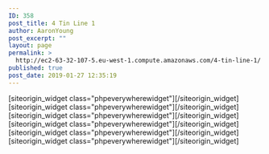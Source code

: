```yaml
---
ID: 358
post_title: 4 Tin Line 1
author: AaronYoung
post_excerpt: ""
layout: page
permalink: >
  http://ec2-63-32-107-5.eu-west-1.compute.amazonaws.com/4-tin-line-1/
published: true
post_date: 2019-01-27 12:35:19
---
```

<div id="pl-358"  class="panel-layout" ><div id="pg-358-0"  class="panel-grid panel-no-style"  data-style="{&quot;background_image_attachment&quot;:false,&quot;background_display&quot;:&quot;tile&quot;,&quot;cell_alignment&quot;:&quot;flex-start&quot;}"  data-ratio="1"  data-ratio-direction="right" ><div id="pgc-358-0-0"  class="panel-grid-cell"  data-weight="1" ><div id="panel-358-0-0-0" class="so-panel widget widget_phpeverywherewidget phpeverywherewidget panel-first-child panel-last-child" data-index="0" data-style="{&quot;padding&quot;:&quot;0% 10% 0% 10%&quot;,&quot;mobile_padding&quot;:&quot;0px 10px 0px 10px&quot;,&quot;background_image_attachment&quot;:false,&quot;background_display&quot;:&quot;tile&quot;,&quot;animation_once&quot;:&quot;&quot;}" ><div class="panel-widget-style panel-widget-style-for-358-0-0-0" >[siteorigin_widget class="phpeverywherewidget"]<input type="hidden" value="{&quot;instance&quot;:{&quot;title&quot;:&quot;&quot;,&quot;content&quot;:&quot;&lt;link rel=\&quot;stylesheet\&quot; href=\&quot;..\/Combo-Select_Supported_Files\/combo.select.css\&quot;&gt;\n&lt;script src=\&quot;..\/Combo-Select_Supported_Files\/jquery.min.js\&quot;&gt;&lt;\/script&gt;\n&lt;script src=\&quot;..\/Combo-Select_Supported_Files\/jquery.combo.select.js\&quot;&gt;&lt;\/script&gt;\n\n\n&lt;?php\n$productvar = wc_get_product(773);\n$productPack = wc_get_product(1217);\n$productCollectionFee = wc_get_product(1225);\n\n\nif(isset($_POST[&#039;numberPackageContainer&#039;]) &amp;&amp; isset($_POST[&#039;productDetailsContainer&#039;])) {\n     $numberPackage = $_POST[&#039;numberPackageContainer&#039;];\n     $numberPacking = $_POST[&#039;numberPackingContainer&#039;];\n     $productDetails = $_POST[&#039;productDetailsContainer&#039;];\n     $collectionFeeFlag = $_POST[&#039;collectionFeeContainer&#039;];\n\/\/echo $numberPackage;\n\/\/echo $productDetails;\n\n$attArr[&#039;numberPackage&#039;] = $numberPackage;\n$attArr[&#039;productDetails&#039;] = $productDetails;\n\nglobal $woocommerce;\n$woocommerce-&gt;cart-&gt;add_to_cart($productvar-&gt;get_parent_id(), $numberPackage, 773, $attArr, $attArr);\n$woocommerce-&gt;cart-&gt;add_to_cart($productPack-&gt;get_parent_id(), $numberPacking, 1217, $attArr, $attArr);\n$woocommerce-&gt;cart-&gt;add_to_cart($productCollectionFee-&gt;get_parent_id(), $collectionFeeFlag, 1225, $attArr, $attArr);\n\n\nunset($_POST);\nheader(\&quot;Location: #\&quot;);\n}\n\n?&gt;\n\n\n&lt;script&gt;\n\/\/submit details and add to the cart.\nfunction addToCartSubmit()\n{\n\nvar productDetails=&#039;&#039;;\n \n\t$(&#039;.pck-product, .selectNumber&#039;).each(function(){\n \n    \tproductDetails=productDetails+ $(this).find(\&quot;option:selected\&quot;).text() +&#039;, &#039;;\n \n\t});\n\n\/\/alert(productDetails);\n\nvar fourTinform = document.getElementById(\&quot;fourTinform\&quot;);\nvar numberPackage = document.getElementById(\&quot;numberPackage\&quot;);\nvar numberPacking = document.getElementById(\&quot;numberPacking\&quot;);\n\nvar numberPackageContainer = document.getElementById(\&quot;numberPackageContainer\&quot;);\nvar productDetailsContainer = document.getElementById(\&quot;productDetailsContainer\&quot;);\nvar numberPackingContainer = document.getElementById(\&quot;numberPackingContainer\&quot;);\n\nvar collectionFeeContainer = document.getElementById(\&quot;collectionFeeContainer\&quot;);\nvar dpdChecker = document.getElementById(\&quot;dpdChecker\&quot;);\n\nif(dpdChecker.checked &amp;&amp; numberPackage.value&lt;2){\n    collectionFeeContainer.value = 1;\n}else{\n    collectionFeeContainer.value = 0;\n}\n\n\n\n\n \/\/create nodes for sending data\n    var span1=document.createElement(\&quot;span\&quot;);\n    var span2=document.createElement(\&quot;span\&quot;);\n    \/\/\u4e3a\u5143\u7d20\u7684\u5c5e\u6027\u8d4b\u503c\n    span1.setAttribute(\&quot;name\&quot;,\&quot;numberPackage\&quot;);\n    span1.setAttribute(\&quot;value\&quot;,numberPackage.value);\n\n    span2.setAttribute(\&quot;name\&quot;,\&quot;productDetails\&quot;);\n    span2.setAttribute(\&quot;value\&quot;,productDetails);\n\n    fourTinform.appendChild(span1);\n    fourTinform.appendChild(span2);\n\nnumberPackageContainer.value=numberPackage.value;\nproductDetailsContainer.value=productDetails;\nnumberPackingContainer.value = numberPacking.value;\n\nfourTinform.submit();\n\n\/\/var currentURL = window.location;  \n\/\/window.location = currentURL;\n}\n\n\nvar idNumber = 0;\n\n\nfunction getMilkSelect()\n{\nidNumber = idNumber + 1; \n\nvar milkSelect = &#039;&lt;select id = \&quot;productSelect&#039;+idNumber+&#039;\&quot;class=\&quot;pck-product\&quot; tabindex=\&quot;-1\&quot;  onchange=\&quot;setNumberSelect(&#039;+idNumber+&#039;)\&quot; style=\&quot;width:150 px;\&quot;&gt;&lt;option value=\&quot;none\&quot;&gt;\u76f4\u63a5\u8f93\u5165\u6216\u5173\u952e\u5b57\u67e5\u8be2&lt;\/option&gt;&lt;option value=\&quot;A1\&quot; data-max-qty=\&quot;4\&quot; data-product-price=\&quot;8300\&quot;&gt;[A1] \u82f1\u56fd\u7231\u4ed6\u7f8e1\u6bb5\u5976\u7c89800\u514b Aptamil 1 First Infant Milk From Birth&lt;\/option&gt;&lt;option value=\&quot;A2\&quot; data-max-qty=\&quot;4\&quot; data-product-price=\&quot;8300\&quot;&gt;[A2] \u82f1\u56fd\u7231\u4ed6\u7f8e2\u6bb5\u5976\u7c89800\u514b Aptamil 2 Follow On Milk From 6-12 Months&lt;\/option&gt;&lt;option value=\&quot;A3\&quot; data-max-qty=\&quot;4\&quot; data-product-price=\&quot;8300\&quot;&gt;[A3] \u82f1\u56fd\u7231\u4ed6\u7f8e3\u6bb5\u5976\u7c89800\u514b Aptamil 3 Growing Up Milk 1-2 Years&lt;\/option&gt;&lt;option value=\&quot;A4\&quot; data-max-qty=\&quot;4\&quot; data-product-price=\&quot;8300\&quot;&gt;[A4] \u82f1\u56fd\u7231\u4ed6\u7f8e4\u6bb5\u5976\u7c89800\u514b Aptamil 4 Growing Up Milk 2-3 Years&lt;\/option&gt;&lt;option value=\&quot;AA\&quot; data-max-qty=\&quot;4\&quot; data-product-price=\&quot;8300\&quot;&gt;[AA] \u82f1\u56fd\u7231\u4ed6\u7f8e\u9632\u5455\u5410\u914d\u65b9\u5976\u7c89800\u514b Aptamil Anti-Reflux Milk Powder&lt;\/option&gt;&lt;option value=\&quot;AC\&quot; data-max-qty=\&quot;4\&quot; data-product-price=\&quot;8300\&quot;&gt;[AC] \u82f1\u56fd\u7231\u4ed6\u7f8e\u80a0\u80c3\u8212\u9002\u5976\u7c89800\u514b Aptamil Comfort Comfort Milk From Birth&lt;\/option&gt;&lt;option value=\&quot;AH\&quot; data-max-qty=\&quot;4\&quot; data-product-price=\&quot;8300\&quot;&gt;[AH] \u82f1\u56fd\u7231\u4ed6\u7f8e\u5927\u98df\u91cf\u5b9d\u5b9d\u5976\u7c89800\u514b Aptamil Hungry Milk From Birth&lt;\/option&gt;&lt;option value=\&quot;AL\&quot; data-max-qty=\&quot;8\&quot; data-product-price=\&quot;4100\&quot;&gt;[AL] \u82f1\u56fd\u7231\u4ed6\u7f8e\u65e0\u4e73\u7cd6\u914d\u65b9\u5976\u7c89400\u514b Aptamil Lactose Free Milk Powder&lt;\/option&gt;&lt;option value=\&quot;AP1\&quot; data-max-qty=\&quot;4\&quot; data-product-price=\&quot;8300\&quot;&gt;[AP1] \u82f1\u56fd\u7231\u4ed6\u7f8e\u767d\u91d11\u6bb5\u5976\u7c89800\u514b Aptamil Profutura 1 First Infant Milk From Birth&lt;\/option&gt;&lt;option value=\&quot;AP2\&quot; data-max-qty=\&quot;4\&quot; data-product-price=\&quot;8300\&quot;&gt;[AP2] \u82f1\u56fd\u7231\u4ed6\u7f8e\u767d\u91d12\u6bb5\u5976\u7c89800\u514b Aptamil Profutura 2 Follow On Milk Powder&lt;\/option&gt;&lt;option value=\&quot;AP3\&quot; data-max-qty=\&quot;4\&quot; data-product-price=\&quot;8300\&quot;&gt;[AP3] \u82f1\u56fd\u7231\u4ed6\u7f8e\u767d\u91d13\u6bb5\u5976\u7c89800\u514b Aptamil Profutura 3 Growing Up Milk Powder&lt;\/option&gt;&lt;option value=\&quot;APE1\&quot; data-max-qty=\&quot;4\&quot; data-product-price=\&quot;8300\&quot;&gt;[APE1] \u82f1\u56fd\u7231\u4ed6\u7f8e\u6df1\u5ea6\u6c34\u89e31\u6bb5\u5976\u7c89800\u514b Aptamil Pepti 1 Milk From Birth&lt;\/option&gt;&lt;option value=\&quot;APE2\&quot; data-max-qty=\&quot;4\&quot; data-product-price=\&quot;8300\&quot;&gt;[APE2] \u82f1\u56fd\u7231\u4ed6\u7f8e\u6df1\u5ea6\u6c34\u89e32\u6bb5\u5976\u7c89800\u514b Aptamil Pepti 2 Milk From 6 Months&lt;\/option&gt;&lt;option value=\&quot;C1\&quot; data-max-qty=\&quot;4\&quot; data-product-price=\&quot;8300\&quot;&gt;[C1] \u82f1\u56fd\u725b\u680f1\u6bb5\u5976\u7c89800\u514b Cow And Gate 1 First Milk From Birth&lt;\/option&gt;&lt;option value=\&quot;C2\&quot; data-max-qty=\&quot;4\&quot; data-product-price=\&quot;8300\&quot;&gt;[C2] \u82f1\u56fd\u725b\u680f2\u6bb5\u5976\u7c89800\u514b Cow And Gate 2 Follow On Milk From 6-12 Months&lt;\/option&gt;&lt;option value=\&quot;C3\&quot; data-max-qty=\&quot;4\&quot; data-product-price=\&quot;8300\&quot;&gt;[C3] \u82f1\u56fd\u725b\u680f3\u6bb5\u5976\u7c89800\u514b Cow And Gate 3 Growing Up Milk From 1-2 Years&lt;\/option&gt;&lt;option value=\&quot;C4\&quot; data-max-qty=\&quot;4\&quot; data-product-price=\&quot;8300\&quot;&gt;[C4] \u82f1\u56fd\u725b\u680f4\u6bb5\u5976\u7c89800\u514b Cow And Gate 4 Growing Up Milk From 2-3 Years&lt;\/option&gt;&lt;option value=\&quot;CA\&quot; data-max-qty=\&quot;4\&quot; data-product-price=\&quot;8300\&quot;&gt;[CA] \u82f1\u56fd\u725b\u680f\u9632\u5455\u5410\u914d\u65b9\u5976\u7c89800\u514b Cow And Gate Anti-Reflux Milk Powder&lt;\/option&gt;&lt;option value=\&quot;CC\&quot; data-max-qty=\&quot;4\&quot; data-product-price=\&quot;8300\&quot;&gt;[CC] \u82f1\u56fd\u725b\u680f\u80a0\u80c3\u8212\u9002\u5976\u7c89800\u514b Cow And Gate Comfort Milk From Birth to 1 Year&lt;\/option&gt;&lt;option value=\&quot;CH\&quot; data-max-qty=\&quot;4\&quot; data-product-price=\&quot;8300\&quot;&gt;[CH] \u82f1\u56fd\u725b\u680f\u5927\u98df\u91cf\u5b9d\u5b9d\u5976\u7c89800\u514b Cow And Gate Infant Milk for Hungries Baby From Birth&lt;\/option&gt;&lt;option value=\&quot;CN2\&quot; data-max-qty=\&quot;4\&quot; data-product-price=\&quot;8300\&quot;&gt;[CN2] \u82f1\u56fd\u725b\u680f\u65e9\u4ea7\u513f\u914d\u65b9\u5976\u7c89800\u514b Cow And Gate Nutriprem 2 Post Discharge Formula&lt;\/option&gt;&lt;option value=\&quot;H1\&quot; data-max-qty=\&quot;4\&quot; data-product-price=\&quot;8300\&quot;&gt;[H1] \u82f1\u56fd\u559c\u5b9d1\u6bb5\u5976\u7c89800\u514b Hipp 1 First Milk Powder&lt;\/option&gt;&lt;option value=\&quot;H2\&quot; data-max-qty=\&quot;4\&quot; data-product-price=\&quot;8300\&quot;&gt;[H2] \u82f1\u56fd\u559c\u5b9d2\u6bb5\u5976\u7c89800\u514b Hipp 2 Follow On Milk Powder&lt;\/option&gt;&lt;option value=\&quot;H3\&quot; data-max-qty=\&quot;5\&quot; data-product-price=\&quot;5500\&quot;&gt;[H3] \u82f1\u56fd\u559c\u5b9d3\u6bb5\u5976\u7c89600\u514b Hipp 3 Growing Up Milk Powder 1-2 Years&lt;\/option&gt;&lt;option value=\&quot;H4\&quot; data-max-qty=\&quot;5\&quot; data-product-price=\&quot;5500\&quot;&gt;[H4] \u82f1\u56fd\u559c\u5b9d4\u6bb5\u5976\u7c89600\u514b Hipp 4 Growing Up Milk Powder 2+ Years&lt;\/option&gt;&lt;option value=\&quot;KB1\&quot; data-max-qty=\&quot;4\&quot; data-product-price=\&quot;8300\&quot;&gt;[KB1] \u82f1\u56fdKabrita\u4f73\u8d1d\u827e\u7279\u5a74\u513f\u7f8a\u5976\u7c891\u6bb5800\u514b Kabrita 1 Infant Milk 800g&lt;\/option&gt;&lt;option value=\&quot;KB2\&quot; data-max-qty=\&quot;4\&quot; data-product-price=\&quot;8300\&quot;&gt;[KB2] \u82f1\u56fdKabrita\u4f73\u8d1d\u827e\u7279\u5a74\u513f\u7f8a\u5976\u7c892\u6bb5800\u514b Kabrita 2 Follow On Milk 800g&lt;\/option&gt;&lt;option value=\&quot;KB3\&quot; data-max-qty=\&quot;4\&quot; data-product-price=\&quot;8300\&quot;&gt;[KB3] \u82f1\u56fdKabrita\u4f73\u8d1d\u827e\u7279\u5a74\u513f\u7f8a\u5976\u7c893\u6bb5800\u514b Kabrita 3 Toddler Milk 800g&lt;\/option&gt;&lt;option value=\&quot;KD1\&quot; data-max-qty=\&quot;4\&quot; data-product-price=\&quot;8300\&quot;&gt;[KD1] \u82f1\u56fdKendamil\u5eb7\u591a\u871c\u513f\u5a74\u513f\u5976\u7c891\u6bb5900\u514b Kendamil 1 First Infant Milk 900g&lt;\/option&gt;&lt;option value=\&quot;KD2\&quot; data-max-qty=\&quot;4\&quot; data-product-price=\&quot;8300\&quot;&gt;[KD2] \u82f1\u56fdKendamil\u5eb7\u591a\u871c\u513f\u5a74\u513f\u5976\u7c892\u6bb5900\u514b Kendamil 2 Follow On Milk 900g&lt;\/option&gt;&lt;option value=\&quot;KD3\&quot; data-max-qty=\&quot;4\&quot; data-product-price=\&quot;8300\&quot;&gt;[KD3] \u82f1\u56fdKendamil\u5eb7\u591a\u871c\u513f\u5a74\u513f\u5976\u7c893\u6bb5900\u514b Kendamil 3 Toddler Milk 900g&lt;\/option&gt;&lt;option value=\&quot;MV278\&quot; data-max-qty=\&quot;8\&quot; data-product-price=\&quot;4100\&quot;&gt;[MV278] \u82f1\u56fdMarvel\u8131\u8102\u5976\u7c89278\u514b Marvel Dried Skimmed Milk Powder 278g&lt;\/option&gt;&lt;option value=\&quot;MV340\&quot; data-max-qty=\&quot;8\&quot; data-product-price=\&quot;4100\&quot;&gt;[MV340] \u82f1\u56fdMarvel\u8131\u8102\u5976\u7c89340\u514b Marvel Dried Skimmed Milk Powder 340g&lt;\/option&gt;&lt;option value=\&quot;NC1\&quot; data-max-qty=\&quot;4\&quot; data-product-price=\&quot;8300\&quot;&gt;[NC1] \u82f1\u56fdNannyCare1\u6bb5\u7f8a\u5976\u7c89900\u514b NannyCare 1 First infant Milk Powder&lt;\/option&gt;&lt;option value=\&quot;NC2\&quot; data-max-qty=\&quot;4\&quot; data-product-price=\&quot;8300\&quot;&gt;[NC2] \u82f1\u56fdNannyCare2\u6bb5\u7f8a\u5976\u7c89900\u514b NannyCare 2 Follow On Milk Powder&lt;\/option&gt;&lt;option value=\&quot;NC3\&quot; data-max-qty=\&quot;4\&quot; data-product-price=\&quot;8300\&quot;&gt;[NC3] \u82f1\u56fdNannyCare3\u6bb5\u7f8a\u5976\u7c89900\u514b NannyCare 3 Growing Up Milk Powder&lt;\/option&gt;&lt;option value=\&quot;NIDO\&quot; data-max-qty=\&quot;4\&quot; data-product-price=\&quot;8300\&quot;&gt;[NIDO] \u82f1\u56fd\u96c0\u5de2Nido\u5168\u8102\u5976\u7c89900\u514b Nestle Nido Instant Full Cream Milk Powder 900g&lt;\/option&gt;&lt;option value=\&quot;NIDO400\&quot; data-max-qty=\&quot;8\&quot; data-product-price=\&quot;4100\&quot;&gt;[NIDO400] \u82f1\u56fd\u96c0\u5de2Nido\u5168\u8102\u5976\u7c89400\u514b Nestle Nido Instant Full Cream Milk Powder 400g&lt;\/option&gt;&lt;option value=\&quot;PS\&quot; data-max-qty=\&quot;8\&quot; data-product-price=\&quot;4100\&quot;&gt;[PS] \u82f1\u56fd\u96c5\u57f9\u5c0f\u5b89\u7d20400\u514b Abbott PaediaSure Shake 400g&lt;\/option&gt;&lt;option value=\&quot;S1\&quot; data-max-qty=\&quot;4\&quot; data-product-price=\&quot;8300\&quot;&gt;[S1] \u82f1\u56fd\u60e0\u6c0f1\u6bb5\u5976\u7c89800\u514b SMA Pro First Infantmilk From Birth&lt;\/option&gt;&lt;option value=\&quot;S2\&quot; data-max-qty=\&quot;4\&quot; data-product-price=\&quot;8300\&quot;&gt;[S2] \u82f1\u56fd\u60e0\u6c0f2\u6bb5\u5976\u7c89800\u514b SMA Pro Follow-On Milk 2 6+ Months&lt;\/option&gt;&lt;option value=\&quot;S3\&quot; data-max-qty=\&quot;4\&quot; data-product-price=\&quot;8300\&quot;&gt;[S3] \u82f1\u56fd\u60e0\u6c0f3\u6bb5\u5976\u7c89800\u514b SMA Pro Toddler Milk 1-3 Years&lt;\/option&gt;&lt;option value=\&quot;SC\&quot; data-max-qty=\&quot;4\&quot; data-product-price=\&quot;8300\&quot;&gt;[SC] \u82f1\u56fd\u60e0\u6c0f\u8212\u9002\u578b\u5976\u7c89800\u514b SMA Comfort Infant Milk from Birth&lt;\/option&gt;&lt;option value=\&quot;SL1\&quot; data-max-qty=\&quot;4\&quot; data-product-price=\&quot;8300\&quot;&gt;[SL1] \u82f1\u56fd\u96c5\u57f91\u6bb5\u5976\u7c89850\u514b Abbott Similac 1 First Infant MIlk&lt;\/option&gt;&lt;option value=\&quot;SL2\&quot; data-max-qty=\&quot;4\&quot; data-product-price=\&quot;8300\&quot;&gt;[SL2] \u82f1\u56fd\u96c5\u57f92\u6bb5\u5976\u7c89850\u514b Abbott Similac 2 Follow On MIlk&lt;\/option&gt;&lt;option value=\&quot;SL3\&quot; data-max-qty=\&quot;4\&quot; data-product-price=\&quot;8300\&quot;&gt;[SL3] \u82f1\u56fd\u96c5\u57f93\u6bb5\u5976\u7c89850\u514b Abbott Similac 3 Growing Up MIlk&lt;\/option&gt;&lt;option value=\&quot;TS340\&quot; data-max-qty=\&quot;8\&quot; data-product-price=\&quot;4100\&quot;&gt;[TS340] \u82f1\u56fdTesco\u8131\u8102\u5976\u7c89340\u514b Tesco Instant Dried Skimmed Milk 340G&lt;\/option&gt;&lt;\/select&gt;&#039;;\n\n\n\nreturn milkSelect;\n}\n\nfunction setNumberSelect(idNumber){\nvar selectedNumberID = \&quot;selectNumber\&quot; + idNumber;\nvar selectedNumber = document.getElementById(selectedNumberID);\n\nvar productId = \&quot;productSelect\&quot;+idNumber;\nvar productSelectedValue=$(\&quot;#\&quot;+productId).find(\&quot;option:selected\&quot;).val(); \n\nvar maxQty=$(\&quot;#\&quot;+productId).find(\&quot;option:selected\&quot;).attr(&#039;data-max-qty&#039;); \n\nif(productSelectedValue != \&quot;none\&quot;){\n\n var option = document.createElement(\&quot;option\&quot;);\noption.value = &#039;&#039;;\noption.text = &#039;&#039;;\nselectedNumber.append(option);\n\n                    for (var i = 1; i &lt;= Number(maxQty); i++) {\n                        var option = document.createElement(\&quot;option\&quot;);\n                        option.value = i;\n                        option.text = i;\n                        \/\/ option.selected = i == maxQty ? true : false;\n                        selectedNumber.append(option);\n                    }\n\n\n}else{\nselectedNumber.options.length=0; \n}\n\ngetSelect();\n\n}\n\n\nfunction getSelect(){\n    \/\/\u8c03\u7528\u65b9\u5f0f\n    $().setSelect();\n};\n\n$(function() {\n\n   $.fn.setSelect=function(){\n         $(&#039;select&#039;).comboSelect();\n    }\n});\n\n\n&lt;\/script&gt;  \n\n\n\n&lt;form id = \&quot;fourTinform\&quot; name = \&quot;fourTinform ?rand=&lt;?php $someRandomVariable?&gt;\&quot; method=\&quot;post\&quot; action=\&quot;&lt;?php the_permalink(); ?&gt;\&quot; class=\&quot;\&quot; style=\&quot;width: 90%; max-width: 1000px; margin: 0 auto;\&quot;&gt;\n&lt;input type=\&quot;hidden\&quot;  name=\&quot;numberPackageContainer\&quot; id=\&quot;numberPackageContainer\&quot;&gt;\n&lt;input type=\&quot;hidden\&quot;  name=\&quot;productDetailsContainer\&quot; id=\&quot;productDetailsContainer\&quot;&gt;\n&lt;input type=\&quot;hidden\&quot;  name=\&quot;numberPackingContainer\&quot; id=\&quot;numberPackingContainer\&quot;&gt;\n&lt;input type=\&quot;hidden\&quot;  name=\&quot;collectionFeeContainer\&quot; id=\&quot;collectionFeeContainer\&quot;&gt;\n&lt;\/form&gt;\n\n&lt;table style=\&quot;margin:0 auto; text-align:center;\&quot;&gt;\n \n&lt;tr&gt;\n    &lt;td style=\&quot;width:50%;\&quot;&gt;\n&lt;?php echo $productvar-&gt;get_image(); ?&gt;\n\n    &lt;\/td&gt;\n\n    &lt;td style=\&quot;width:50%;\&quot;&gt;\n&lt;h2&gt;4\u7f50\u5976\u7c89\u5305\u7a0e\u4f18\u5148\u7ebf&lt;\/h2&gt;\n    &lt;\/td&gt;\n  &lt;\/tr&gt;\n\n&lt;\/table&gt;\n\n\n&lt;div style=\&quot;margin:0 auto; text-align:center;\&quot;&gt;\n&lt;table style=\&quot;margin:0 auto; text-align:center;\&quot;&gt;\n \n&lt;tr style=\&quot;border-bottom:0px;\&quot;&gt;\n    &lt;td  style=\&quot;width:50%;\&quot; colspan= 2&gt;&lt;h4&gt;\u5305\u88f9\u8fd0\u8d39: \u20ac &lt;del&gt;&lt;?php  echo $productvar-&gt;get_regular_price();?&gt;&lt;\/del&gt; &lt;?php echo $productvar-&gt;get_sale_price(); ?&gt;&lt;\/h4&gt;&lt;\/td&gt;\n    &lt;td  style=\&quot;width:50%;\&quot; colspan=2&gt;\n\u76f8\u540c\u5305\u88f9:\n&lt;input id=\&quot;numberPackage\&quot; class=\&quot;alike-num\&quot; type=\&quot;number\&quot; min=\&quot;1\&quot; style=\&quot;height: 40px; width: 50px; margin: 0px 10px; padding-left: 10px; border-radius:3px; border-width: 1px; border-color:rgb(166, 166, 166); border-left-color:rgb(166, 166, 166); border-top-color:rgb(166, 166, 166); \&quot;&gt; \u4ef6\n\n    &lt;\/td&gt;\n  &lt;\/tr&gt;\n\n&lt;tr style=\&quot;border-bottom:0px;\&quot;&gt;\n    &lt;td  style=\&quot;width:50%;\&quot; colspan=2&gt;&lt;h4&gt;\u4ee3\u6253\u5305\u8d39: \u20ac &lt;del&gt;&lt;?php  echo $productPack-&gt;get_regular_price();?&gt;&lt;\/del&gt; &lt;?php echo $productPack-&gt;get_sale_price(); ?&gt;&lt;\/h4&gt;&lt;\/td&gt;\n    &lt;td  style=\&quot;width:50%;\&quot; colspan=2&gt;\n\u4ee3\u6253\u5305\u6570\u91cf:\n&lt;input id=\&quot;numberPacking\&quot; class=\&quot;alike-num\&quot; type=\&quot;number\&quot; min=\&quot;1\&quot; style=\&quot;height: 40px; width: 50px; margin: 0px 10px; padding-left: 10px; border-radius:3px; border-width: 1px; border-color:rgb(166, 166, 166); border-left-color:rgb(166, 166, 166); border-top-color:rgb(166, 166, 166); \&quot;&gt; \u4ef6\n    &lt;\/td&gt;\n  &lt;\/tr&gt;\n\n&lt;!--\n&lt;tr style=\&quot;border-bottom:0px;\&quot;&gt;\n    &lt;td  style=\&quot;width:50%;\&quot; colspan=2&gt;\n\u6536\u4ef6\u4eba\u59d3\u540d: &lt;input  id =\&quot;recipientName\&quot; autocomplete=\&quot;off\&quot; type=\&quot;text\&quot; style=\&quot;width: 200px; margin: 0 auto; border: rgb(166, 166, 166) 1px solid; border-radius: 6px; height: 40px; padding: 7px; display: inline-block;\&quot; class=\&quot;\&quot; placeholder=\&quot;\u6536\u4ef6\u4eba\u59d3\u540d\&quot;&gt;\n  &lt;\/td&gt;\n    &lt;td  style=\&quot;width:50%;\&quot; colspan=2&gt;\n\u6536\u4ef6\u4eba\u8eab\u4efd\u8bc1\u53f7: &lt;input  id =\&quot;recipientID\&quot; autocomplete=\&quot;off\&quot; type=\&quot;text\&quot; style=\&quot;width: 200px; margin: 0 auto; border: rgb(166, 166, 166) 1px solid; border-radius: 6px; height: 40px; padding: 7px; display: inline-block;\&quot; class=\&quot;\&quot; placeholder=\&quot;\u8eab\u4efd\u8bc1\u53f7\&quot; onblur=\&quot;checkID() \&quot;&gt;\n\n    &lt;\/td&gt;\n  &lt;\/tr&gt;\n\n--&gt;\n\n\n&lt;tr style=\&quot;border-bottom:0px;\&quot;&gt;\n    &lt;td  style=\&quot;width:50%;\&quot; colspan=2&gt;\n           \u4e0a\u95e8\u63fd\u6536: &lt;input id = \&quot;dpdChecker\&quot; type=\&quot;checkbox\&quot;\/&gt;&lt;div id=\&quot;dpdCheckerInformation\&quot;&gt;DPD\u4e0a\u95e8\u63fd\u6536\u5355\u7bb1+6\u6b27, 2\u7bb1\u4ee5\u4e0a\u514d\u8d39\u63fd\u4ef6\u3002&lt;br\/&gt;&lt;a href=\&quot;&lt;?php echo esc_url( get_permalink( get_page_by_title( &#039;Help&#039; ) ) ); ?&gt;\&quot; target=\&quot;_bank\&quot;&gt;\u81ea\u9001\u8bf7\u9001\u5230\u5fae\u5546\u8d85\u5e02\u6216 8 moore street&lt;\/a&gt;&lt;\/div&gt;\n    &lt;\/td&gt;\n    &lt;td  style=\&quot;width:50%;\&quot; colspan=2&gt;\n          &lt;input id = \&quot;regulationChecker\&quot; type=\&quot;checkbox\&quot; \/&gt; &lt;span style=\&quot;color:red;\&quot;&gt;*&lt;\/span&gt;\u5df2\u8ba4\u771f\u9605\u8bfb\u5e76\u540c\u610f&lt;a href=\&quot;&lt;?php echo esc_url( get_permalink( get_page_by_title( &#039;Clause&#039; ) ) ); ?&gt;\&quot; target=\&quot;_bank\&quot;&gt;\u76f8\u5173\u6761\u6b3e&lt;\/a&gt;, \u786e\u8ba4\u5feb\u9012\u7269\u54c1\u6ca1\u6709\u8fdd\u6cd5\u56fd\u9645\u8fd0\u8f93\u76f8\u5173\u6761\u4f8b\uff0c&lt;br\/&gt;\u5e76\u4e14\u6240\u7533\u62a5\u7684\u7269\u54c1\u662f\u7b26\u5408\u76f8\u5173\u7684\u4fdd\u9669\u8d54\u507f\u6761\u6b3e\n    &lt;\/td&gt;\n  &lt;\/tr&gt;\n\n&lt;tr style=\&quot;border-bottom:0px;\&quot;&gt;\n    &lt;td  style=\&quot;width:25%;\&quot; colspan=2&gt;\n            \n    &lt;\/td&gt;\n    &lt;td  style=\&quot;width:25%;\&quot; colspan=2&gt;\n          &lt;button id=\&quot;addToCart\&quot; name = \&quot;addToCart\&quot; style=\&quot;background-color:green;\&quot; onclick=\&quot;addToCartSubmit()\&quot; value=\&quot;Submit\&quot;&gt;\u52a0\u5165\u8d2d\u7269\u8f66&lt;\/button&gt;\n    &lt;\/td&gt;\n  &lt;\/tr&gt;\n\n\n&lt;\/table&gt;\n&lt;\/div&gt;\n\n&lt;hr\/&gt;\n\n&lt;table id = \&quot;selectionContainer\&quot;&gt;\n        &lt;thead align=\&quot;center\&quot;&gt;&lt;tr  align=\&quot;center\&quot;&gt;&lt;td align=\&quot;center\&quot;  style=\&quot;width:40%;\&quot;&gt;\u7269\u54c1&lt;\/td&gt;&lt;td align=\&quot;center\&quot;  style=\&quot;width:30%;\&quot;&gt;\u6570\u91cf&lt;\/td&gt;&lt;td align=\&quot;center\&quot;  style=\&quot;width:30%;\&quot;&gt;\u6dfb\u52a0\/\u5220\u9664&lt;\/td&gt;&lt;\/tr&gt;&lt;\/thead&gt;\n        &lt;tbody id=\&quot;info\&quot;&gt;\n        &lt;div class=\&quot;milkSelect\&quot;&gt;\n&lt;tr align=\&quot;center\&quot; valign=\&quot;middle\&quot; style=\&quot;border-bottom-style:none;\&quot;&gt;\n&lt;td  id =\&quot;initialSelectiontd\&quot; align=\&quot;center\&quot;&gt;\n\n&lt;\/td&gt;\n\n&lt;td  align=\&quot;center\&quot; valign=\&quot;middle\&quot;&gt;\n&lt;select id=\&quot;selectNumber1\&quot; class=\&quot;selectNumber\&quot; size=\&quot;1\&quot; style=\&quot;width:100px;\&quot; tabindex=\&quot;-1\&quot;&gt;&lt;\/select&gt;\n\n&lt;\/td&gt;\n\n&lt;td  align=\&quot;center\&quot; valign=\&quot;top\&quot;&gt;\n&lt;button id=\&quot;add\&quot; onclick=\&quot;addTag()\&quot; style=\&quot;margin-bottom: 15px; margin-top: 0px;\&quot; &gt;\u6dfb\u52a0\u8bb0\u5f55&lt;\/button&gt;\n&lt;\/td&gt;\n\n&lt;\/tr&gt;         \n        &lt;\/tbody&gt;\n    &lt;\/table&gt;\n    \n\n\n&lt;script&gt;\n\n\/\/set the first selection\nvar initalSelection = document.getElementById(\&quot;initialSelectiontd\&quot;);\ninitalSelection.innerHTML= getMilkSelect();\n\n\nfunction countRow(){\nvar tab = document.getElementById(\&quot;selectionContainer\&quot;) ;\nvar rows = tab.rows.length ;\nreturn rows;\n}\n\nfunction addTag(){\n\nif(countRow() &lt; 5){\n    \/\/\u83b7\u53d6\u503c selectItems\n   var milkSelect = getMilkSelect();\n\n    \/\/\u83b7\u53d6\u503c selectNumber\n    var selectNumber = \&quot;\&quot; ;  \n    selectNumber+=\&quot;&lt;select id=&#039;selectNumber\&quot;+idNumber+\&quot;&#039; class=&#039;selectNumber&#039; \&quot; \n        +\&quot;size=&#039;1&#039; style=&#039;width:100px;&#039; &gt;\&quot;;  \n\/\/    selectNumber+=\&quot;&lt;option value=&#039;0&#039;&gt;\&quot;+&#039;&#039;;      \n\/\/    selectNumber+=\&quot;&lt;option value=&#039;1&#039;&gt;\&quot;+&#039;1&#039;;  \n\/\/    selectNumber+=\&quot;&lt;option value=&#039;1&#039;&gt;\&quot;+&#039;2&#039;;  \n\/\/    selectNumber+=\&quot;&lt;option value=&#039;1&#039;&gt;\&quot;+&#039;3&#039;;  \n\/\/    selectNumber+=\&quot;&lt;option value=&#039;1&#039;&gt;\&quot;+&#039;4&#039;;  \n    selectNumber+=\&quot;&lt;\/select&gt;\&quot;;  \n\n    \/\/\u521b\u5efa\u5143\u7d20\n    var tr=document.createElement(\&quot;tr\&quot;);\n    var td1=document.createElement(\&quot;td\&quot;);\n    var td2=document.createElement(\&quot;td\&quot;);\n    var td3=document.createElement(\&quot;td\&quot;);\n    var a=document.createElement(\&quot;a\&quot;);\n    \/\/\u4e3a\u5143\u7d20\u7684\u5c5e\u6027\u8d4b\u503c\n    tr.setAttribute(\&quot;style\&quot;,\&quot;border-bottom: 0px;\&quot;);\n    td1.innerHTML=milkSelect;\n    td1.setAttribute(\&quot;align\&quot;,\&quot;center\&quot;);\n    td1.setAttribute(\&quot;valign\&quot;,\&quot;center\&quot;);\n    td2.innerHTML=selectNumber;\n    td2.setAttribute(\&quot;align\&quot;,\&quot;center\&quot;);\n    td2.setAttribute(\&quot;valign\&quot;,\&quot;center\&quot;);\n    td3.setAttribute(\&quot;align\&quot;,\&quot;center\&quot;);\n    td3.setAttribute(\&quot;valign\&quot;,\&quot;center\&quot;);\n    a.innerHTML=\&quot;\u5220\u9664\&quot;;\n    a.setAttribute(\&quot;onclick\&quot;,\&quot;delRow(this)\&quot;);\n    \/\/\u6dfb\u52a0\u5230\u9875\u9762\u4e2d\n    var info = document.getElementById(\&quot;info\&quot;);\n    info.appendChild(tr);\n    tr.appendChild(td1);\n    tr.appendChild(td2);\n    tr.appendChild(td3);\n    td3.appendChild(a);\n\n\/\/add selection\ngetSelect();\n}\n\n}\n\/\/\u5220\u9664\u65b9\u6cd5\nfunction delRow(o){\n    \/\/\u83b7\u53d6\u7236\u5143\u7d20\n    var info = document.getElementById(\&quot;info\&quot;);\n    \/\/\u6839\u636e\u8282\u70b9\u83b7\u53d6\u5f53\u524d\u884c\n    var rowIndex = o.parentNode.parentNode.rowIndex;\n    \/\/\u5220\u9664\u4e00\u884c\n    info.deleteRow(rowIndex-1);\n}\n\n&lt;\/script&gt;\n\n&lt;script&gt;\n$(function() {\n\/\/    $(&#039;select&#039;).comboSelect();\n});\n\n\n$(window).load(function(){\n$(&#039;select&#039;).comboSelect();\n\n\n\/\/$(\&quot;.combo-select\&quot;).css(\&quot;margin\&quot;,\&quot;auto\&quot;);\n});\n\n\/\/Check ID Card\n        function IdentityCodeValid(code) { \n            var city={11:\&quot;\u5317\u4eac\&quot;,12:\&quot;\u5929\u6d25\&quot;,13:\&quot;\u6cb3\u5317\&quot;,14:\&quot;\u5c71\u897f\&quot;,15:\&quot;\u5185\u8499\u53e4\&quot;,21:\&quot;\u8fbd\u5b81\&quot;,22:\&quot;\u5409\u6797\&quot;,23:\&quot;\u9ed1\u9f99\u6c5f \&quot;,31:\&quot;\u4e0a\u6d77\&quot;,32:\&quot;\u6c5f\u82cf\&quot;,33:\&quot;\u6d59\u6c5f\&quot;,34:\&quot;\u5b89\u5fbd\&quot;,35:\&quot;\u798f\u5efa\&quot;,36:\&quot;\u6c5f\u897f\&quot;,37:\&quot;\u5c71\u4e1c\&quot;,41:\&quot;\u6cb3\u5357\&quot;,42:\&quot;\u6e56\u5317 \&quot;,43:\&quot;\u6e56\u5357\&quot;,44:\&quot;\u5e7f\u4e1c\&quot;,45:\&quot;\u5e7f\u897f\&quot;,46:\&quot;\u6d77\u5357\&quot;,50:\&quot;\u91cd\u5e86\&quot;,51:\&quot;\u56db\u5ddd\&quot;,52:\&quot;\u8d35\u5dde\&quot;,53:\&quot;\u4e91\u5357\&quot;,54:\&quot;\u897f\u85cf \&quot;,61:\&quot;\u9655\u897f\&quot;,62:\&quot;\u7518\u8083\&quot;,63:\&quot;\u9752\u6d77\&quot;,64:\&quot;\u5b81\u590f\&quot;,65:\&quot;\u65b0\u7586\&quot;,71:\&quot;\u53f0\u6e7e\&quot;,81:\&quot;\u9999\u6e2f\&quot;,82:\&quot;\u6fb3\u95e8\&quot;,91:\&quot;\u56fd\u5916 \&quot;};\n            var tip = \&quot;\&quot;;\n            var pass= true;\n\n            if(!code || !\/^\\d{6}(18|19|20)?\\d{2}(0[1-9]|1[012])(0[1-9]|[12]\\d|3[01])\\d{3}(\\d|X)$\/i.test(code)){\n                tip = \&quot;\u8eab\u4efd\u8bc1\u53f7\u683c\u5f0f\u9519\u8bef\&quot;;\n                pass = false;\n            }\n\n           else if(!city[code.substr(0,2)]){\n                tip = \&quot;\u5730\u5740\u7f16\u7801\u9519\u8bef\&quot;;\n                pass = false;\n            }\n            else{\n                \/\/18\u4f4d\u8eab\u4efd\u8bc1\u9700\u8981\u9a8c\u8bc1\u6700\u540e\u4e00\u4f4d\u6821\u9a8c\u4f4d\n                if(code.length == 18){\n                    code = code.split(&#039;&#039;);\n                    \/\/\u2211(ai\u00d7Wi)(mod 11)\n                    \/\/\u52a0\u6743\u56e0\u5b50\n                    var factor = [ 7, 9, 10, 5, 8, 4, 2, 1, 6, 3, 7, 9, 10, 5, 8, 4, 2 ];\n                    \/\/\u6821\u9a8c\u4f4d\n                    var parity = [ 1, 0, &#039;X&#039;, 9, 8, 7, 6, 5, 4, 3, 2 ];\n                    var sum = 0;\n                    var ai = 0;\n                    var wi = 0;\n                    for (var i = 0; i &lt; 17; i++)\n                    {\n                        ai = code[i];\n                        wi = factor[i];\n                        sum += ai * wi;\n                    }\n                    var last = parity[sum % 11];\n                    if(parity[sum % 11] != code[17]){\n                        tip = \&quot;\u6821\u9a8c\u4f4d\u9519\u8bef\&quot;;\n                        pass =false;\n                    }\n                }\n            }\n            \/\/if(!pass) alert(tip);\n            return pass;\n        }\n\nfunction checkID(){\n   var recipientID = document.getElementById(\&quot;recipientID\&quot;);\n   if(!IdentityCodeValid(recipientID.value)){\n       alert(\&quot;\u8eab\u4efd\u8bc1\u53f7\u683c\u5f0f\u9519\u8bef\&quot;);\n}\n}\n\n&lt;\/script&gt;&quot;,&quot;eds_animation_class&quot;:&quot;&quot;,&quot;animation&quot;:&quot;&quot;,&quot;anchor&quot;:&quot;&quot;,&quot;anchor-placement&quot;:&quot;&quot;,&quot;easing&quot;:&quot;&quot;,&quot;offset&quot;:&quot;&quot;,&quot;duration&quot;:&quot;&quot;,&quot;delay&quot;:&quot;&quot;,&quot;once&quot;:0,&quot;so_sidebar_emulator_id&quot;:&quot;phpeverywherewidget-35810000&quot;,&quot;option_name&quot;:&quot;widget_phpeverywherewidget&quot;},&quot;args&quot;:{&quot;before_widget&quot;:&quot;&lt;div id=\&quot;panel-358-0-0-0\&quot; class=\&quot;so-panel widget widget_phpeverywherewidget phpeverywherewidget panel-first-child panel-last-child\&quot; data-index=\&quot;0\&quot; data-style=\&quot;{&amp;quot;padding&amp;quot;:&amp;quot;0% 10% 0% 10%&amp;quot;,&amp;quot;mobile_padding&amp;quot;:&amp;quot;0px 10px 0px 10px&amp;quot;,&amp;quot;background_image_attachment&amp;quot;:false,&amp;quot;background_display&amp;quot;:&amp;quot;tile&amp;quot;,&amp;quot;animation_once&amp;quot;:&amp;quot;&amp;quot;}\&quot; &gt;&lt;div class=\&quot;panel-widget-style panel-widget-style-for-358-0-0-0\&quot; &gt;&quot;,&quot;after_widget&quot;:&quot;&lt;\/div&gt;&lt;\/div&gt;&quot;,&quot;before_title&quot;:&quot;&lt;h3 class=\&quot;widget-title\&quot;&gt;&quot;,&quot;after_title&quot;:&quot;&lt;\/h3&gt;&quot;,&quot;widget_id&quot;:&quot;widget-0-0-0&quot;}}" />[/siteorigin_widget]</div></div></div></div><div id="pg-358-1"  class="panel-grid panel-no-style"  data-ratio="1"  data-ratio-direction="right" ><div id="pgc-358-1-0"  class="panel-grid-cell"  data-weight="1" ><div id="panel-358-1-0-0" class="so-panel widget widget_phpeverywherewidget phpeverywherewidget panel-first-child" data-index="1" data-style="{&quot;padding&quot;:&quot;0px 10px 0px 10px&quot;,&quot;background_image_attachment&quot;:false,&quot;background_display&quot;:&quot;tile&quot;,&quot;animation_once&quot;:&quot;&quot;,&quot;margin&quot;:&quot;0% 10% 0% 10%&quot;}" ><div class="panel-widget-style panel-widget-style-for-358-1-0-0" >[siteorigin_widget class="phpeverywherewidget"]<input type="hidden" value="{&quot;instance&quot;:{&quot;title&quot;:&quot;&quot;,&quot;content&quot;:&quot;&lt;ul class=\&quot;nav nav-tabs\&quot;&gt;\n                   &lt;a href=\&quot;#home\&quot; data-toggle=\&quot;tab\&quot; aria-expanded=\&quot;true\&quot; id=\&quot;service\&quot; onclick=\&quot;changeBack()\&quot;&gt;\u670d\u52a1\u4ecb\u7ecd&lt;\/a&gt;&lt;a&gt;  |  &lt;\/a&gt;&lt;a href=\&quot;#products-list\&quot; data-toggle=\&quot;tab\&quot; aria-expanded=\&quot;false\&quot; id=\&quot;product\&quot; onclick=\&quot;change()\&quot;&gt;\u53ef\u53d1\u7269\u54c1&lt;\/a&gt;\n&lt;\/ul&gt;\n\n&lt;script&gt;\nfunction change(){\nvar t = document.getElementById(&#039;block&#039;);\nt.style.display = &#039;none&#039;;\nvar t2 = document.getElementById(&#039;block2&#039;);\nt2.style.display = &#039;none&#039;;\nvar t3 = document.getElementById(&#039;block3&#039;);\nt3.style.display = &#039;none&#039;;\nvar list = document.getElementById(&#039;products-list&#039;);\nlist.style.display = &#039;inline&#039;;\nvar inp=document.getElementById(\&quot;product\&quot;); \ninp.setAttribute(\&quot;aria-expanded\&quot;,\&quot;true\&quot;);\nvar inp2=document.getElementById(\&quot;service\&quot;); \ninp2.setAttribute(\&quot;aria-expanded\&quot;,\&quot;false\&quot;);\n\n}\nfunction changeBack(){\nvar t = document.getElementById(&#039;block&#039;);\nt.style.display = &#039;inline&#039;;\nvar t2 = document.getElementById(&#039;block2&#039;);\nt2.style.display = &#039;inline&#039;;\nvar t3 = document.getElementById(&#039;block3&#039;);\nt3.style.display = &#039;inline&#039;;\nvar list = document.getElementById(&#039;products-list&#039;);\nlist.style.display = &#039;none&#039;;\nvar inp=document.getElementById(\&quot;product\&quot;); \ninp.setAttribute(\&quot;aria-expanded\&quot;,\&quot;false\&quot;);\nvar inp2=document.getElementById(\&quot;service\&quot;); \ninp2.setAttribute(\&quot;aria-expanded\&quot;,\&quot;true\&quot;);\n\n}\n&lt;\/script&gt;&quot;,&quot;eds_animation_class&quot;:&quot;&quot;,&quot;animation&quot;:&quot;&quot;,&quot;anchor&quot;:&quot;&quot;,&quot;anchor-placement&quot;:&quot;&quot;,&quot;easing&quot;:&quot;&quot;,&quot;offset&quot;:&quot;&quot;,&quot;duration&quot;:&quot;&quot;,&quot;delay&quot;:&quot;&quot;,&quot;once&quot;:0,&quot;so_sidebar_emulator_id&quot;:&quot;phpeverywherewidget-35810001&quot;,&quot;option_name&quot;:&quot;widget_phpeverywherewidget&quot;},&quot;args&quot;:{&quot;before_widget&quot;:&quot;&lt;div id=\&quot;panel-358-1-0-0\&quot; class=\&quot;so-panel widget widget_phpeverywherewidget phpeverywherewidget panel-first-child\&quot; data-index=\&quot;1\&quot; data-style=\&quot;{&amp;quot;padding&amp;quot;:&amp;quot;0px 10px 0px 10px&amp;quot;,&amp;quot;background_image_attachment&amp;quot;:false,&amp;quot;background_display&amp;quot;:&amp;quot;tile&amp;quot;,&amp;quot;animation_once&amp;quot;:&amp;quot;&amp;quot;,&amp;quot;margin&amp;quot;:&amp;quot;0% 10% 0% 10%&amp;quot;}\&quot; &gt;&lt;div class=\&quot;panel-widget-style panel-widget-style-for-358-1-0-0\&quot; &gt;&quot;,&quot;after_widget&quot;:&quot;&lt;\/div&gt;&lt;\/div&gt;&quot;,&quot;before_title&quot;:&quot;&lt;h3 class=\&quot;widget-title\&quot;&gt;&quot;,&quot;after_title&quot;:&quot;&lt;\/h3&gt;&quot;,&quot;widget_id&quot;:&quot;widget-1-0-0&quot;}}" />[/siteorigin_widget]</div></div><div id="panel-358-1-0-1" class="so-panel widget widget_phpeverywherewidget phpeverywherewidget" data-index="2" data-style="{&quot;padding&quot;:&quot;0px 10px 0px 10px&quot;,&quot;background_image_attachment&quot;:false,&quot;background_display&quot;:&quot;tile&quot;,&quot;animation_duration&quot;:&quot;100&quot;,&quot;animation_once&quot;:&quot;&quot;,&quot;margin&quot;:&quot;0% 10% 0% 10%&quot;}" ><div class="panel-widget-style panel-widget-style-for-358-1-0-1" >[siteorigin_widget class="phpeverywherewidget"]<input type="hidden" value="{&quot;instance&quot;:{&quot;title&quot;:&quot;&quot;,&quot;content&quot;:&quot;&lt;div class=\&quot;\&quot; id=\&quot;products-list\&quot; style=\&quot;width:80%; min-width:300px; margin:0 auto; display:none\&quot;&gt;\n                        &lt;table class=\&quot;\&quot;&gt;\n                            &lt;thead&gt;\n                                &lt;tr&gt;&lt;th&gt;\u5546\u54c1\u8d27\u53f7&lt;\/th&gt;\n                                &lt;th&gt;\u5546\u54c1\u540d\u79f0&lt;\/th&gt;\n                                &lt;th&gt;\u6570\u91cf\u4e0a\u9650&lt;\/th&gt;\n                            &lt;\/tr&gt;&lt;\/thead&gt;\n                            &lt;tbody&gt;\n                          \n                            &lt;tr&gt;&lt;td&gt;A1&lt;\/td&gt;&lt;td&gt;\u82f1\u56fd\u7231\u4ed6\u7f8e1\u6bb5\u5976\u7c89800\u514b&lt;br&gt; Aptamil 1 First Infant Milk From Birth &lt;\/td&gt;&lt;td&gt;4&lt;\/td&gt;&lt;\/tr&gt;&lt;tr&gt;&lt;td&gt;A2&lt;\/td&gt;&lt;td&gt;\u82f1\u56fd\u7231\u4ed6\u7f8e2\u6bb5\u5976\u7c89800\u514b&lt;br&gt; Aptamil 2 Follow On Milk From 6-12 Months &lt;\/td&gt;&lt;td&gt;4&lt;\/td&gt;&lt;\/tr&gt;&lt;tr&gt;&lt;td&gt;A3&lt;\/td&gt;&lt;td&gt;\u82f1\u56fd\u7231\u4ed6\u7f8e3\u6bb5\u5976\u7c89800\u514b&lt;br&gt; Aptamil 3 Growing Up Milk 1-2 Years &lt;\/td&gt;&lt;td&gt;4&lt;\/td&gt;&lt;\/tr&gt;&lt;tr&gt;&lt;td&gt;A4&lt;\/td&gt;&lt;td&gt;\u82f1\u56fd\u7231\u4ed6\u7f8e4\u6bb5\u5976\u7c89800\u514b&lt;br&gt; Aptamil 4 Growing Up Milk 2-3 Years &lt;\/td&gt;&lt;td&gt;4&lt;\/td&gt;&lt;\/tr&gt;&lt;tr&gt;&lt;td&gt;AA&lt;\/td&gt;&lt;td&gt;\u82f1\u56fd\u7231\u4ed6\u7f8e\u9632\u5455\u5410\u914d\u65b9\u5976\u7c89800\u514b&lt;br&gt; Aptamil Anti-Reflux Milk Powder &lt;\/td&gt;&lt;td&gt;4&lt;\/td&gt;&lt;\/tr&gt;&lt;tr&gt;&lt;td&gt;AC&lt;\/td&gt;&lt;td&gt;\u82f1\u56fd\u7231\u4ed6\u7f8e\u80a0\u80c3\u8212\u9002\u5976\u7c89800\u514b&lt;br&gt; Aptamil Comfort Comfort Milk From Birth &lt;\/td&gt;&lt;td&gt;4&lt;\/td&gt;&lt;\/tr&gt;&lt;tr&gt;&lt;td&gt;AH&lt;\/td&gt;&lt;td&gt;\u82f1\u56fd\u7231\u4ed6\u7f8e\u5927\u98df\u91cf\u5b9d\u5b9d\u5976\u7c89800\u514b&lt;br&gt; Aptamil Hungry Milk From Birth &lt;\/td&gt;&lt;td&gt;4&lt;\/td&gt;&lt;\/tr&gt;&lt;tr&gt;&lt;td&gt;AL&lt;\/td&gt;&lt;td&gt;\u82f1\u56fd\u7231\u4ed6\u7f8e\u65e0\u4e73\u7cd6\u914d\u65b9\u5976\u7c89400\u514b&lt;br&gt; Aptamil Lactose Free Milk Powder &lt;\/td&gt;&lt;td&gt;8&lt;\/td&gt;&lt;\/tr&gt;&lt;tr&gt;&lt;td&gt;AP1&lt;\/td&gt;&lt;td&gt;\u82f1\u56fd\u7231\u4ed6\u7f8e\u767d\u91d11\u6bb5\u5976\u7c89800\u514b&lt;br&gt; Aptamil Profutura 1 First Infant Milk From Birth &lt;\/td&gt;&lt;td&gt;4&lt;\/td&gt;&lt;\/tr&gt;&lt;tr&gt;&lt;td&gt;AP2&lt;\/td&gt;&lt;td&gt;\u82f1\u56fd\u7231\u4ed6\u7f8e\u767d\u91d12\u6bb5\u5976\u7c89800\u514b&lt;br&gt; Aptamil Profutura 2 Follow On Milk Powder &lt;\/td&gt;&lt;td&gt;4&lt;\/td&gt;&lt;\/tr&gt;&lt;tr&gt;&lt;td&gt;AP3&lt;\/td&gt;&lt;td&gt;\u82f1\u56fd\u7231\u4ed6\u7f8e\u767d\u91d13\u6bb5\u5976\u7c89800\u514b&lt;br&gt; Aptamil Profutura 3 Growing Up Milk Powder &lt;\/td&gt;&lt;td&gt;4&lt;\/td&gt;&lt;\/tr&gt;&lt;tr&gt;&lt;td&gt;APE1&lt;\/td&gt;&lt;td&gt;\u82f1\u56fd\u7231\u4ed6\u7f8e\u6df1\u5ea6\u6c34\u89e31\u6bb5\u5976\u7c89800\u514b&lt;br&gt; Aptamil Pepti 1 Milk From Birth &lt;\/td&gt;&lt;td&gt;4&lt;\/td&gt;&lt;\/tr&gt;&lt;tr&gt;&lt;td&gt;APE2&lt;\/td&gt;&lt;td&gt;\u82f1\u56fd\u7231\u4ed6\u7f8e\u6df1\u5ea6\u6c34\u89e32\u6bb5\u5976\u7c89800\u514b&lt;br&gt; Aptamil Pepti 2 Milk From 6 Months &lt;\/td&gt;&lt;td&gt;4&lt;\/td&gt;&lt;\/tr&gt;&lt;tr&gt;&lt;td&gt;C1&lt;\/td&gt;&lt;td&gt;\u82f1\u56fd\u725b\u680f1\u6bb5\u5976\u7c89800\u514b&lt;br&gt; Cow And Gate 1 First Milk From Birth &lt;\/td&gt;&lt;td&gt;4&lt;\/td&gt;&lt;\/tr&gt;&lt;tr&gt;&lt;td&gt;C2&lt;\/td&gt;&lt;td&gt;\u82f1\u56fd\u725b\u680f2\u6bb5\u5976\u7c89800\u514b&lt;br&gt; Cow And Gate 2 Follow On Milk From 6-12 Months &lt;\/td&gt;&lt;td&gt;4&lt;\/td&gt;&lt;\/tr&gt;&lt;tr&gt;&lt;td&gt;C3&lt;\/td&gt;&lt;td&gt;\u82f1\u56fd\u725b\u680f3\u6bb5\u5976\u7c89800\u514b&lt;br&gt; Cow And Gate 3 Growing Up Milk From 1-2 Years &lt;\/td&gt;&lt;td&gt;4&lt;\/td&gt;&lt;\/tr&gt;&lt;tr&gt;&lt;td&gt;C4&lt;\/td&gt;&lt;td&gt;\u82f1\u56fd\u725b\u680f4\u6bb5\u5976\u7c89800\u514b&lt;br&gt; Cow And Gate 4 Growing Up Milk From 2-3 Years &lt;\/td&gt;&lt;td&gt;4&lt;\/td&gt;&lt;\/tr&gt;&lt;tr&gt;&lt;td&gt;CA&lt;\/td&gt;&lt;td&gt;\u82f1\u56fd\u725b\u680f\u9632\u5455\u5410\u914d\u65b9\u5976\u7c89800\u514b&lt;br&gt; Cow And Gate Anti-Reflux Milk Powder &lt;\/td&gt;&lt;td&gt;4&lt;\/td&gt;&lt;\/tr&gt;&lt;tr&gt;&lt;td&gt;CC&lt;\/td&gt;&lt;td&gt;\u82f1\u56fd\u725b\u680f\u80a0\u80c3\u8212\u9002\u5976\u7c89800\u514b&lt;br&gt; Cow And Gate Comfort Milk From Birth to 1 Year &lt;\/td&gt;&lt;td&gt;4&lt;\/td&gt;&lt;\/tr&gt;&lt;tr&gt;&lt;td&gt;CH&lt;\/td&gt;&lt;td&gt;\u82f1\u56fd\u725b\u680f\u5927\u98df\u91cf\u5b9d\u5b9d\u5976\u7c89800\u514b&lt;br&gt; Cow And Gate Infant Milk for Hungries Baby From Birth &lt;\/td&gt;&lt;td&gt;4&lt;\/td&gt;&lt;\/tr&gt;&lt;tr&gt;&lt;td&gt;CN2&lt;\/td&gt;&lt;td&gt;\u82f1\u56fd\u725b\u680f\u65e9\u4ea7\u513f\u914d\u65b9\u5976\u7c89800\u514b&lt;br&gt; Cow And Gate Nutriprem 2 Post Discharge Formula &lt;\/td&gt;&lt;td&gt;4&lt;\/td&gt;&lt;\/tr&gt;&lt;tr&gt;&lt;td&gt;H1&lt;\/td&gt;&lt;td&gt;\u82f1\u56fd\u559c\u5b9d1\u6bb5\u5976\u7c89800\u514b&lt;br&gt; Hipp 1 First Milk Powder &lt;\/td&gt;&lt;td&gt;4&lt;\/td&gt;&lt;\/tr&gt;&lt;tr&gt;&lt;td&gt;H2&lt;\/td&gt;&lt;td&gt;\u82f1\u56fd\u559c\u5b9d2\u6bb5\u5976\u7c89800\u514b&lt;br&gt; Hipp 2 Follow On Milk Powder &lt;\/td&gt;&lt;td&gt;4&lt;\/td&gt;&lt;\/tr&gt;&lt;tr&gt;&lt;td&gt;H3&lt;\/td&gt;&lt;td&gt;\u82f1\u56fd\u559c\u5b9d3\u6bb5\u5976\u7c89600\u514b&lt;br&gt; Hipp 3 Growing Up Milk Powder 1-2 Years &lt;\/td&gt;&lt;td&gt;6&lt;\/td&gt;&lt;\/tr&gt;&lt;tr&gt;&lt;td&gt;H4&lt;\/td&gt;&lt;td&gt;\u82f1\u56fd\u559c\u5b9d4\u6bb5\u5976\u7c89600\u514b&lt;br&gt; Hipp 4 Growing Up Milk Powder 2+ Years &lt;\/td&gt;&lt;td&gt;6&lt;\/td&gt;&lt;\/tr&gt;&lt;tr&gt;&lt;td&gt;HA&lt;\/td&gt;&lt;td&gt;\u82f1\u56fd\u559c\u5b9d\u9632\u5455\u5410\u5976\u7c89800\u514b&lt;br&gt; Hipp Anti-reflux milk 800g &lt;\/td&gt;&lt;td&gt;4&lt;\/td&gt;&lt;\/tr&gt;&lt;tr&gt;&lt;td&gt;HC&lt;\/td&gt;&lt;td&gt;\u82f1\u56fd\u559c\u5b9d\u8212\u9002\u578b\u5976\u7c89800\u514b&lt;br&gt; Hipp Comfort milk 800g &lt;\/td&gt;&lt;td&gt;4&lt;\/td&gt;&lt;\/tr&gt;&lt;tr&gt;&lt;td&gt;HH&lt;\/td&gt;&lt;td&gt;\u82f1\u56fd\u559c\u5b9d\u9965\u997f\u578b\u5976\u7c89800\u514b&lt;br&gt; Hipp Hungry infant milk 800g &lt;\/td&gt;&lt;td&gt;4&lt;\/td&gt;&lt;\/tr&gt;&lt;tr&gt;&lt;td&gt;HN&lt;\/td&gt;&lt;td&gt;\u82f1\u56fd\u559c\u5b9d\u665a\u5b89\u578b\u5976\u7c89350\u514b&lt;br&gt; Hipp Good night milk 350g &lt;\/td&gt;&lt;td&gt;4&lt;\/td&gt;&lt;\/tr&gt;&lt;tr&gt;&lt;td&gt;KB1&lt;\/td&gt;&lt;td&gt;\u82f1\u56fdKabrita\u4f73\u8d1d\u827e\u7279\u5a74\u513f\u7f8a\u5976\u7c891\u6bb5800\u514b&lt;br&gt; Kabrita 1 Infant Milk 800g &lt;\/td&gt;&lt;td&gt;4&lt;\/td&gt;&lt;\/tr&gt;&lt;tr&gt;&lt;td&gt;KB2&lt;\/td&gt;&lt;td&gt;\u82f1\u56fdKabrita\u4f73\u8d1d\u827e\u7279\u5a74\u513f\u7f8a\u5976\u7c892\u6bb5800\u514b&lt;br&gt; Kabrita 2 Follow On Milk 800g &lt;\/td&gt;&lt;td&gt;4&lt;\/td&gt;&lt;\/tr&gt;&lt;tr&gt;&lt;td&gt;KB3&lt;\/td&gt;&lt;td&gt;\u82f1\u56fdKabrita\u4f73\u8d1d\u827e\u7279\u5a74\u513f\u7f8a\u5976\u7c893\u6bb5800\u514b&lt;br&gt; Kabrita 3 Toddler Milk 800g &lt;\/td&gt;&lt;td&gt;4&lt;\/td&gt;&lt;\/tr&gt;&lt;tr&gt;&lt;td&gt;KD1&lt;\/td&gt;&lt;td&gt;\u82f1\u56fdKendamil\u5eb7\u591a\u871c\u513f\u5a74\u513f\u5976\u7c891\u6bb5900\u514b&lt;br&gt; Kendamil 1 First Infant Milk 900g &lt;\/td&gt;&lt;td&gt;4&lt;\/td&gt;&lt;\/tr&gt;&lt;tr&gt;&lt;td&gt;KD2&lt;\/td&gt;&lt;td&gt;\u82f1\u56fdKendamil\u5eb7\u591a\u871c\u513f\u5a74\u513f\u5976\u7c892\u6bb5900\u514b&lt;br&gt; Kendamil 2 Follow On Milk 900g &lt;\/td&gt;&lt;td&gt;4&lt;\/td&gt;&lt;\/tr&gt;&lt;tr&gt;&lt;td&gt;KD3&lt;\/td&gt;&lt;td&gt;\u82f1\u56fdKendamil\u5eb7\u591a\u871c\u513f\u5a74\u513f\u5976\u7c893\u6bb5900\u514b&lt;br&gt; Kendamil 3 Toddler Milk 900g &lt;\/td&gt;&lt;td&gt;4&lt;\/td&gt;&lt;\/tr&gt;&lt;tr&gt;&lt;td&gt;KDO1&lt;\/td&gt;&lt;td&gt;\u82f1\u56fdKendamil\u5eb7\u591a\u871c\u513f\u6709\u673a\u5a74\u513f\u5976\u7c891\u6bb5800\u514b&lt;br&gt; Kendamil Organic First Infant Milk Stage 1 from Birth 800g &lt;\/td&gt;&lt;td&gt;4&lt;\/td&gt;&lt;\/tr&gt;&lt;tr&gt;&lt;td&gt;KDO2&lt;\/td&gt;&lt;td&gt;\u82f1\u56fdKendamil\u5eb7\u591a\u871c\u513f\u6709\u673a\u5a74\u513f\u5976\u7c892\u6bb5800\u514b&lt;br&gt; Kendamil Organic Follow-On Milk Stage 2 6-12 Months 800g &lt;\/td&gt;&lt;td&gt;4&lt;\/td&gt;&lt;\/tr&gt;&lt;tr&gt;&lt;td&gt;KDO3&lt;\/td&gt;&lt;td&gt;\u82f1\u56fdKendamil\u5eb7\u591a\u871c\u513f\u6709\u673a\u5a74\u513f\u5976\u7c893\u6bb5800\u514b&lt;br&gt; Kendamil Organic Toddler Milk Stage 3 12-36 Months 800g &lt;\/td&gt;&lt;td&gt;4&lt;\/td&gt;&lt;\/tr&gt;&lt;tr&gt;&lt;td&gt;MV278&lt;\/td&gt;&lt;td&gt;\u82f1\u56fdMarvel\u8131\u8102\u5976\u7c89278\u514b&lt;br&gt; Marvel Dried Skimmed Milk Powder 278g &lt;\/td&gt;&lt;td&gt;8&lt;\/td&gt;&lt;\/tr&gt;&lt;tr&gt;&lt;td&gt;MV340&lt;\/td&gt;&lt;td&gt;\u82f1\u56fdMarvel\u8131\u8102\u5976\u7c89340\u514b&lt;br&gt; Marvel Dried Skimmed Milk Powder 340g &lt;\/td&gt;&lt;td&gt;8&lt;\/td&gt;&lt;\/tr&gt;&lt;tr&gt;&lt;td&gt;NC1&lt;\/td&gt;&lt;td&gt;\u82f1\u56fdNannyCare1\u6bb5\u7f8a\u5976\u7c89900\u514b&lt;br&gt; NannyCare 1 First infant Milk Powder &lt;\/td&gt;&lt;td&gt;4&lt;\/td&gt;&lt;\/tr&gt;&lt;tr&gt;&lt;td&gt;NC2&lt;\/td&gt;&lt;td&gt;\u82f1\u56fdNannyCare2\u6bb5\u7f8a\u5976\u7c89900\u514b&lt;br&gt; NannyCare 2 Follow On Milk Powder &lt;\/td&gt;&lt;td&gt;4&lt;\/td&gt;&lt;\/tr&gt;&lt;tr&gt;&lt;td&gt;NC3&lt;\/td&gt;&lt;td&gt;\u82f1\u56fdNannyCare3\u6bb5\u7f8a\u5976\u7c89900\u514b&lt;br&gt; NannyCare 3 Growing Up Milk Powder &lt;\/td&gt;&lt;td&gt;4&lt;\/td&gt;&lt;\/tr&gt;&lt;tr&gt;&lt;td&gt;NIDO&lt;\/td&gt;&lt;td&gt;\u82f1\u56fd\u96c0\u5de2Nido\u5168\u8102\u5976\u7c89900\u514b&lt;br&gt; Nestle Nido Instant Full Cream Milk Powder 900g &lt;\/td&gt;&lt;td&gt;4&lt;\/td&gt;&lt;\/tr&gt;&lt;tr&gt;&lt;td&gt;NIDO400&lt;\/td&gt;&lt;td&gt;\u82f1\u56fd\u96c0\u5de2Nido\u5168\u8102\u5976\u7c89400\u514b&lt;br&gt; Nestle Nido Instant Full Cream Milk Powder 400g &lt;\/td&gt;&lt;td&gt;8&lt;\/td&gt;&lt;\/tr&gt;&lt;tr&gt;&lt;td&gt;PS&lt;\/td&gt;&lt;td&gt;\u82f1\u56fd\u96c5\u57f9\u5c0f\u5b89\u7d20400\u514b&lt;br&gt; Abbott PaediaSure Shake 400g &lt;\/td&gt;&lt;td&gt;4&lt;\/td&gt;&lt;\/tr&gt;&lt;tr&gt;&lt;td&gt;S1&lt;\/td&gt;&lt;td&gt;\u82f1\u56fdSMA\u60e0\u6c0f1\u6bb5\u5976\u7c89800\u514b&lt;br&gt; SMA Pro First Infantmilk From Birth &lt;\/td&gt;&lt;td&gt;4&lt;\/td&gt;&lt;\/tr&gt;&lt;tr&gt;&lt;td&gt;S2&lt;\/td&gt;&lt;td&gt;\u82f1\u56fdSMA\u60e0\u6c0f2\u6bb5\u5976\u7c89800\u514b&lt;br&gt; SMA Pro Follow-On Milk 2 6+ Months &lt;\/td&gt;&lt;td&gt;4&lt;\/td&gt;&lt;\/tr&gt;&lt;tr&gt;&lt;td&gt;S3&lt;\/td&gt;&lt;td&gt;\u82f1\u56fdSMA\u60e0\u6c0f3\u6bb5\u5976\u7c89800\u514b&lt;br&gt; SMA Pro Toddler Milk 1-3 Years &lt;\/td&gt;&lt;td&gt;4&lt;\/td&gt;&lt;\/tr&gt;&lt;tr&gt;&lt;td&gt;SA1&lt;\/td&gt;&lt;td&gt;\u82f1\u56fdSMA\u60e0\u6c0f\u9ad8\u7aef1\u6bb5\u5976\u7c89800\u514b&lt;br&gt; SMA ADVANCED First Infant Milk &lt;\/td&gt;&lt;td&gt;4&lt;\/td&gt;&lt;\/tr&gt;&lt;tr&gt;&lt;td&gt;SA2&lt;\/td&gt;&lt;td&gt;\u82f1\u56fdSMA\u60e0\u6c0f\u9ad8\u7aef2\u6bb5\u5976\u7c89800\u514b&lt;br&gt; SMA ADVANCED Follow-on Milk &lt;\/td&gt;&lt;td&gt;4&lt;\/td&gt;&lt;\/tr&gt;&lt;tr&gt;&lt;td&gt;SA3&lt;\/td&gt;&lt;td&gt;\u82f1\u56fdSMA\u60e0\u6c0f\u9ad8\u7aef3\u6bb5\u5976\u7c89800\u514b&lt;br&gt; SMA ADVANCED Growing Up Milk &lt;\/td&gt;&lt;td&gt;4&lt;\/td&gt;&lt;\/tr&gt;&lt;tr&gt;&lt;td&gt;SC&lt;\/td&gt;&lt;td&gt;\u82f1\u56fdSMA\u60e0\u6c0f\u8212\u9002\u578b\u5976\u7c89800\u514b&lt;br&gt; SMA Comfort Infant Milk from Birth &lt;\/td&gt;&lt;td&gt;4&lt;\/td&gt;&lt;\/tr&gt;&lt;tr&gt;&lt;td&gt;SHA&lt;\/td&gt;&lt;td&gt;\u82f1\u56fdSMA\u60e0\u6c0f\u9632\u8fc7\u654f\u5976\u7c89800\u514b&lt;br&gt; SMA H.A Infant Milk &lt;\/td&gt;&lt;td&gt;4&lt;\/td&gt;&lt;\/tr&gt;&lt;tr&gt;&lt;td&gt;SL1&lt;\/td&gt;&lt;td&gt;\u82f1\u56fd\u96c5\u57f91\u6bb5\u5976\u7c89850\u514b&lt;br&gt; Abbott Similac 1 First Infant MIlk &lt;\/td&gt;&lt;td&gt;4&lt;\/td&gt;&lt;\/tr&gt;&lt;tr&gt;&lt;td&gt;SL2&lt;\/td&gt;&lt;td&gt;\u82f1\u56fd\u96c5\u57f92\u6bb5\u5976\u7c89850\u514b&lt;br&gt; Abbott Similac 2 Follow On MIlk &lt;\/td&gt;&lt;td&gt;4&lt;\/td&gt;&lt;\/tr&gt;&lt;tr&gt;&lt;td&gt;SL3&lt;\/td&gt;&lt;td&gt;\u82f1\u56fd\u96c5\u57f93\u6bb5\u5976\u7c89850\u514b&lt;br&gt; Abbott Similac 3 Growing Up MIlk &lt;\/td&gt;&lt;td&gt;4&lt;\/td&gt;&lt;\/tr&gt;&lt;tr&gt;&lt;td&gt;SLF&lt;\/td&gt;&lt;td&gt;\u82f1\u56fdSMA\u60e0\u6c0f\u65e0\u4e73\u7cd6\u5976\u7c89400\u514b&lt;br&gt; SMA Lactose Free Infant Milk 400g &lt;\/td&gt;&lt;td&gt;8&lt;\/td&gt;&lt;\/tr&gt;&lt;tr&gt;&lt;td&gt;SO1&lt;\/td&gt;&lt;td&gt;\u82f1\u56fdSMA\u60e0\u6c0f\u6709\u673a1\u6bb5\u5976\u7c89800\u514b&lt;br&gt; SMA ORGANIC First Infant Milk &lt;\/td&gt;&lt;td&gt;4&lt;\/td&gt;&lt;\/tr&gt;&lt;tr&gt;&lt;td&gt;SO2&lt;\/td&gt;&lt;td&gt;\u82f1\u56fdSMA\u60e0\u6c0f\u6709\u673a2\u6bb5\u5976\u7c89800\u514b&lt;br&gt; SMA ORGANIC Follow-on Milk &lt;\/td&gt;&lt;td&gt;4&lt;\/td&gt;&lt;\/tr&gt;&lt;tr&gt;&lt;td&gt;SO3&lt;\/td&gt;&lt;td&gt;\u82f1\u56fdSMA\u60e0\u6c0f\u6709\u673a3\u6bb5\u5976\u7c89800\u514b&lt;br&gt; SMA ORGANIC Growing Up Milk &lt;\/td&gt;&lt;td&gt;4&lt;\/td&gt;&lt;\/tr&gt;&lt;tr&gt;&lt;td&gt;SWS&lt;\/td&gt;&lt;td&gt;\u82f1\u56fdSMA\u60e0\u6c0f\u8c46\u5976\u7c89800\u514b&lt;br&gt; SMA Wysoy Soya Infant Formula &lt;\/td&gt;&lt;td&gt;4&lt;\/td&gt;&lt;\/tr&gt;&lt;tr&gt;&lt;td&gt;TS340&lt;\/td&gt;&lt;td&gt;\u82f1\u56fdTesco\u8131\u8102\u5976\u7c89340\u514b&lt;br&gt; Tesco Instant Dried Skimmed Milk 340G &lt;\/td&gt;&lt;td&gt;8&lt;\/td&gt;&lt;\/tr&gt;&lt;\/tbody&gt;\n                        &lt;\/table&gt;\n                        &lt;center&gt;\n                            \n                        &lt;\/center&gt;\n                    &lt;\/div&gt;&quot;,&quot;eds_animation_class&quot;:&quot;&quot;,&quot;animation&quot;:&quot;&quot;,&quot;anchor&quot;:&quot;&quot;,&quot;anchor-placement&quot;:&quot;&quot;,&quot;easing&quot;:&quot;&quot;,&quot;offset&quot;:&quot;&quot;,&quot;duration&quot;:&quot;&quot;,&quot;delay&quot;:&quot;&quot;,&quot;once&quot;:0,&quot;so_sidebar_emulator_id&quot;:&quot;phpeverywherewidget-35810002&quot;,&quot;option_name&quot;:&quot;widget_phpeverywherewidget&quot;},&quot;args&quot;:{&quot;before_widget&quot;:&quot;&lt;div id=\&quot;panel-358-1-0-1\&quot; class=\&quot;so-panel widget widget_phpeverywherewidget phpeverywherewidget\&quot; data-index=\&quot;2\&quot; data-style=\&quot;{&amp;quot;padding&amp;quot;:&amp;quot;0px 10px 0px 10px&amp;quot;,&amp;quot;background_image_attachment&amp;quot;:false,&amp;quot;background_display&amp;quot;:&amp;quot;tile&amp;quot;,&amp;quot;animation_duration&amp;quot;:&amp;quot;100&amp;quot;,&amp;quot;animation_once&amp;quot;:&amp;quot;&amp;quot;,&amp;quot;margin&amp;quot;:&amp;quot;0% 10% 0% 10%&amp;quot;}\&quot; &gt;&lt;div class=\&quot;panel-widget-style panel-widget-style-for-358-1-0-1\&quot; &gt;&quot;,&quot;after_widget&quot;:&quot;&lt;\/div&gt;&lt;\/div&gt;&quot;,&quot;before_title&quot;:&quot;&lt;h3 class=\&quot;widget-title\&quot;&gt;&quot;,&quot;after_title&quot;:&quot;&lt;\/h3&gt;&quot;,&quot;widget_id&quot;:&quot;widget-1-0-1&quot;}}" />[/siteorigin_widget]</div></div><div id="panel-358-1-0-2" class="so-panel widget widget_phpeverywherewidget phpeverywherewidget" data-index="3" data-style="{&quot;padding&quot;:&quot;0% 10% 0% 10%&quot;,&quot;mobile_padding&quot;:&quot;0px 10px 0px 10px&quot;,&quot;background_image_attachment&quot;:false,&quot;background_display&quot;:&quot;tile&quot;,&quot;animation_once&quot;:&quot;&quot;}" ><div class="panel-widget-style panel-widget-style-for-358-1-0-2" >[siteorigin_widget class="phpeverywherewidget"]<input type="hidden" value="{&quot;instance&quot;:{&quot;title&quot;:&quot;&quot;,&quot;content&quot;:&quot;&lt;div id=\&quot;block\&quot; style=\&quot;\&quot;&gt;\n&lt;div class=\&quot;\&quot; style=\&quot;background-color: #78b827; text-align: center; width: 100%; \&quot;&gt;&lt;span style=\&quot;font-size: 1.5em; margin: 0; color: #ffffff; line-height: 61px; letter-spacing: 6px;\&quot;&gt;\u670d\u52a1\u7279\u8272&lt;\/span&gt;&lt;\/div&gt;\n&lt;div style=\&quot;padding: 20px 16px 0px 16px; background-color: #f8f7f7; width: 100%;\&quot;&gt;\n&lt;div style=\&quot;width: 100%; justify-content: space-between; background-color: #f8f7f7;\&quot;&gt;\n1. \u53ef\u90ae\u5bc4\u5305\u62ec\u7f8a\u5976\u5728\u5185\u7684\u5404\u54c1\u724c\u5a74\u5e7c\u513f\u53ca\u6210\u4eba\u5976\u7c89\uff0c\u96c5\u57f9\u5c0f\u5b89\u7d20\u53ef\u5bc4\u52308\u7f50\/\u7bb1\uff1b&lt;br\/&gt;\n2. \u56fd\u5185\u6bb5\u7531EMS\u8fdb\u884c\u6d3e\u9001\uff0c\u5047\u65e5\u65e0\u4f11\uff0c\u4fdd\u969c\u8d27\u54c1\u5b89\u5168\u3001\u5feb\u901f\u5230\u5bb6\uff1b&lt;br\/&gt;                                      \n3. \u8fd0\u8f93\u65f6\u6548\u4e3a12-18\u5929\uff0c\u7269\u6d41\u4fe1\u606f\u53ef\u771f\u6b63\u505a\u5230\u5883\u5185\u3001\u5883\u5916\u5168\u7a0b\u8ffd\u8e2a\uff1a\u4ece\u6d77\u5916\u6536\u5bc4\u5f00\u59cb\uff0c\u4e0a\u98de\u673a\u3001\u6e05\u5173\u3001\u56fd\u5185\u6d3e\u9001\u7b49\u7269\u6d41\u8282\u70b9\uff0c\u4e00\u5355\u5230\u5e95\uff0c\u7269\u6d41\u4fe1\u606f\u5168\u7a0b\u53ef\u5728\u5b98\u7f51\u67e5\u8be2\uff0c\u4e2d\u56fd\u90ae\u653f\u5b98\u7f51\u53ef\u8ffd\u8e2a\u6e05\u5173\u540e\u7269\u6d41\u52a8\u6001;&lt;br\/&gt;\n4. \u4e00\u5bf9\u4e00\u4e13\u5c5e\u5ba2\u6237\u670d\u52a1\uff0c\u4e3a\u60a8\u4e13\u4e1a\u89e3\u7b54\u552e\u524d\u3001\u552e\u4e2d\u3001\u552e\u540e\u95ee\u9898\u3002\n&lt;\/div&gt;\n&lt;\/div&gt;\n&lt;\/div&gt;&quot;,&quot;eds_animation_class&quot;:&quot;&quot;,&quot;animation&quot;:&quot;&quot;,&quot;anchor&quot;:&quot;&quot;,&quot;anchor-placement&quot;:&quot;&quot;,&quot;easing&quot;:&quot;&quot;,&quot;offset&quot;:&quot;&quot;,&quot;duration&quot;:&quot;&quot;,&quot;delay&quot;:&quot;&quot;,&quot;once&quot;:0,&quot;so_sidebar_emulator_id&quot;:&quot;phpeverywherewidget-35810003&quot;,&quot;option_name&quot;:&quot;widget_phpeverywherewidget&quot;},&quot;args&quot;:{&quot;before_widget&quot;:&quot;&lt;div id=\&quot;panel-358-1-0-2\&quot; class=\&quot;so-panel widget widget_phpeverywherewidget phpeverywherewidget\&quot; data-index=\&quot;3\&quot; data-style=\&quot;{&amp;quot;padding&amp;quot;:&amp;quot;0% 10% 0% 10%&amp;quot;,&amp;quot;mobile_padding&amp;quot;:&amp;quot;0px 10px 0px 10px&amp;quot;,&amp;quot;background_image_attachment&amp;quot;:false,&amp;quot;background_display&amp;quot;:&amp;quot;tile&amp;quot;,&amp;quot;animation_once&amp;quot;:&amp;quot;&amp;quot;}\&quot; &gt;&lt;div class=\&quot;panel-widget-style panel-widget-style-for-358-1-0-2\&quot; &gt;&quot;,&quot;after_widget&quot;:&quot;&lt;\/div&gt;&lt;\/div&gt;&quot;,&quot;before_title&quot;:&quot;&lt;h3 class=\&quot;widget-title\&quot;&gt;&quot;,&quot;after_title&quot;:&quot;&lt;\/h3&gt;&quot;,&quot;widget_id&quot;:&quot;widget-1-0-2&quot;}}" />[/siteorigin_widget]</div></div><div id="panel-358-1-0-3" class="so-panel widget widget_phpeverywherewidget phpeverywherewidget" data-index="4" data-style="{&quot;padding&quot;:&quot;0% 10% 0% 10%&quot;,&quot;mobile_padding&quot;:&quot;0px 10px 0px 10px&quot;,&quot;background_image_attachment&quot;:false,&quot;background_display&quot;:&quot;tile&quot;,&quot;animation_once&quot;:&quot;&quot;}" ><div class="panel-widget-style panel-widget-style-for-358-1-0-3" >[siteorigin_widget class="phpeverywherewidget"]<input type="hidden" value="{&quot;instance&quot;:{&quot;title&quot;:&quot;&quot;,&quot;content&quot;:&quot;&lt;div style=\&quot;\&quot; id=\&quot;block2\&quot;&gt;\n&lt;div class=\&quot;\&quot; style=\&quot;background-color: #78b827; text-align: center; width: 100%; \&quot;&gt;&lt;span style=\&quot;font-size: 1.5em; margin: 0; color: #ffffff; line-height: 61px; letter-spacing: 6px;\&quot;&gt;\u670d\u52a1\u7ec6\u5219&lt;\/span&gt;&lt;\/div&gt;\n&lt;div style=\&quot;padding: 20px 16px 0px 16px; background-color: #f8f7f7; width: 100%;\&quot;&gt;\n&lt;div style=\&quot;width: 100%; justify-content: space-between; background-color: #f8f7f7;\&quot;&gt;\n1. \u4e0d\u540c\u6bb5\u6570\u5976\u7c89\u53ef\u4ee5\u6df7\u88c5\u5728\u4e00\u4e2a\u5305\u88f9\u5185\uff0c\u4f46\u8bf7\u52a1\u5fc5\u6ce8\u660e\u6bcf\u4e2a\u6bb5\u6570\u5976\u7c89\u7684\u6570\u91cf\uff1b&lt;br\/&gt; \n2. \u8bf7\u5c064\u6876\u5976\u7c89\u5305\u88c5\u540e\u7684\u4f53\u79ef\u53ca\u5b9e\u9645\u91cd\u91cf\u63a7\u5236\u57285kg\/\u7bb1\u4ee5\u5185\uff08\u4f53\u79ef\u91cd\u91cf=\u957fcm\u00d7\u5bbdcm\u00d7\u9ad8cm\/5000\uff09\uff1b &lt;br\/&gt; \n3. \u4e0b\u5355\u65f6\u8bf7\u586b\u5165\u6536\u4ef6\u4eba\u59d3\u540d\u4ee5\u53ca\u5176\u76f8\u5bf9\u5e94\u7684\u8eab\u4efd\u8bc1\u53f7\u7801\uff0c\u5982\u7cfb\u7edf\u63d0\u793a\u6536\u4ef6\u4eba\u59d3\u540d\u540c\u8eab\u4efd\u8bc1\u53f7\u7801\u4e0d\u7b26\uff0c\u5219\u9700\u8981\u6539\u6b63\u5e76\u91cd\u65b0\u63d0\u4ea4\uff1b &lt;br\/&gt; \n4. \u8bf7\u51c6\u786e\u586b\u5199\u6536\u4ef6\u4eba\u7684\u7535\u8bdd\uff0c\u4ee5\u514d\u9020\u6210\u65e0\u6cd5\u6d3e\u9001\u5e76\u9000\u8fd0\u7684\u60c5\u51b5\uff1b&lt;br\/&gt; \n5. \u6bcf\u7bb1\u5305\u88f9\u81ea\u5e26\u6700\u9ad860\u6b27 \u4e22\u5931\u8d54\u507f\uff08\u4ee5\u5b9e\u9645\u8d27\u503c\u4e3a\u51c6\uff09\uff0c\u65e0\u7834\u635f\u8d54\u507f;&lt;br\/&gt;  \n6. \u7f8a\u5976\u4e00\u4e8c\u6bb5\u9700\u8981\u9644\u52a01\u6b27\u6bcf\u7f50\u7684\u989d\u5916\u7a0e\u91d1 \u3002&lt;br\/&gt; \n&lt;\/div&gt;\n&lt;\/div&gt;\n&lt;\/div&gt;&quot;,&quot;eds_animation_class&quot;:&quot;&quot;,&quot;animation&quot;:&quot;&quot;,&quot;anchor&quot;:&quot;&quot;,&quot;anchor-placement&quot;:&quot;&quot;,&quot;easing&quot;:&quot;&quot;,&quot;offset&quot;:&quot;&quot;,&quot;duration&quot;:&quot;&quot;,&quot;delay&quot;:&quot;&quot;,&quot;once&quot;:0,&quot;so_sidebar_emulator_id&quot;:&quot;phpeverywherewidget-35810004&quot;,&quot;option_name&quot;:&quot;widget_phpeverywherewidget&quot;},&quot;args&quot;:{&quot;before_widget&quot;:&quot;&lt;div id=\&quot;panel-358-1-0-3\&quot; class=\&quot;so-panel widget widget_phpeverywherewidget phpeverywherewidget\&quot; data-index=\&quot;4\&quot; data-style=\&quot;{&amp;quot;padding&amp;quot;:&amp;quot;0% 10% 0% 10%&amp;quot;,&amp;quot;mobile_padding&amp;quot;:&amp;quot;0px 10px 0px 10px&amp;quot;,&amp;quot;background_image_attachment&amp;quot;:false,&amp;quot;background_display&amp;quot;:&amp;quot;tile&amp;quot;,&amp;quot;animation_once&amp;quot;:&amp;quot;&amp;quot;}\&quot; &gt;&lt;div class=\&quot;panel-widget-style panel-widget-style-for-358-1-0-3\&quot; &gt;&quot;,&quot;after_widget&quot;:&quot;&lt;\/div&gt;&lt;\/div&gt;&quot;,&quot;before_title&quot;:&quot;&lt;h3 class=\&quot;widget-title\&quot;&gt;&quot;,&quot;after_title&quot;:&quot;&lt;\/h3&gt;&quot;,&quot;widget_id&quot;:&quot;widget-1-0-3&quot;}}" />[/siteorigin_widget]</div></div><div id="panel-358-1-0-4" class="so-panel widget widget_phpeverywherewidget phpeverywherewidget panel-last-child" data-index="5" data-style="{&quot;padding&quot;:&quot;0% 10% 0% 10%&quot;,&quot;mobile_padding&quot;:&quot;0px 10px 0px 10px&quot;,&quot;background_image_attachment&quot;:false,&quot;background_display&quot;:&quot;tile&quot;,&quot;animation_once&quot;:&quot;&quot;}" ><div class="panel-widget-style panel-widget-style-for-358-1-0-4" >[siteorigin_widget class="phpeverywherewidget"]<input type="hidden" value="{&quot;instance&quot;:{&quot;title&quot;:&quot;&quot;,&quot;content&quot;:&quot;&lt;div style=\&quot;\&quot; id=\&quot;block3\&quot;&gt;\n&lt;div class=\&quot;\&quot; style=\&quot;background-color: #78b827; text-align: center; width: 100%; \&quot;&gt;&lt;span style=\&quot;font-size: 1.5em; margin: 0; color: #ffffff; line-height: 61px; letter-spacing: 6px;\&quot;&gt;\u6ce8\u610f\u4e8b\u9879&lt;\/span&gt;&lt;\/div&gt;\n&lt;div style=\&quot;padding: 20px 16px 0px 16px; background-color: #f8f7f7; width: 100%;\&quot;&gt;\n&lt;div style=\&quot;width: 100%; justify-content: space-between; background-color: #f8f7f7;\&quot;&gt;\n1. \u8bf7\u60a8\u52a1\u5fc5\u51c6\u786e\u7533\u62a5\u6240\u90ae\u5bc4\u5976\u7c89\u7684\u54c1\u724c\u3001\u6bb5\u6570\u548c\u6570\u91cf\uff1b&lt;br\/&gt;\n2. \u5305\u88f9\u5185\u4e25\u7981\u5939\u5e26\u4efb\u4f55\u5176\u4ed6\u7269\u54c1\u6216\u8d60\u54c1\uff1b&lt;br\/&gt;\n3. \u8fdd\u53cd\u6253\u5305\u89c4\u5219\u7684\u5305\u88f9\uff0c\u5982\u4ea7\u751f\u8865\u7a0e\u3001\u9000\u4ef6\u3001\u6263\u5173\u3001\u6ca1\u6536\u7b49\u4e00\u5207\u540e\u679c\uff0c\u9700\u7531\u60a8\u81ea\u884c\u627f\u62c5\uff1b&lt;br\/&gt;\n4. \u5982\u679c\u9700\u8981\u4ee3\u6253\u5305+3\u6b27\u3002\n&lt;\/div&gt;\n&lt;\/div&gt;\n&lt;\/div&gt;&quot;,&quot;eds_animation_class&quot;:&quot;&quot;,&quot;animation&quot;:&quot;&quot;,&quot;anchor&quot;:&quot;&quot;,&quot;anchor-placement&quot;:&quot;&quot;,&quot;easing&quot;:&quot;&quot;,&quot;offset&quot;:&quot;&quot;,&quot;duration&quot;:&quot;&quot;,&quot;delay&quot;:&quot;&quot;,&quot;once&quot;:0,&quot;so_sidebar_emulator_id&quot;:&quot;phpeverywherewidget-35810005&quot;,&quot;option_name&quot;:&quot;widget_phpeverywherewidget&quot;},&quot;args&quot;:{&quot;before_widget&quot;:&quot;&lt;div id=\&quot;panel-358-1-0-4\&quot; class=\&quot;so-panel widget widget_phpeverywherewidget phpeverywherewidget panel-last-child\&quot; data-index=\&quot;5\&quot; data-style=\&quot;{&amp;quot;padding&amp;quot;:&amp;quot;0% 10% 0% 10%&amp;quot;,&amp;quot;mobile_padding&amp;quot;:&amp;quot;0px 10px 0px 10px&amp;quot;,&amp;quot;background_image_attachment&amp;quot;:false,&amp;quot;background_display&amp;quot;:&amp;quot;tile&amp;quot;,&amp;quot;animation_once&amp;quot;:&amp;quot;&amp;quot;}\&quot; &gt;&lt;div class=\&quot;panel-widget-style panel-widget-style-for-358-1-0-4\&quot; &gt;&quot;,&quot;after_widget&quot;:&quot;&lt;\/div&gt;&lt;\/div&gt;&quot;,&quot;before_title&quot;:&quot;&lt;h3 class=\&quot;widget-title\&quot;&gt;&quot;,&quot;after_title&quot;:&quot;&lt;\/h3&gt;&quot;,&quot;widget_id&quot;:&quot;widget-1-0-4&quot;}}" />[/siteorigin_widget]</div></div></div></div></div>